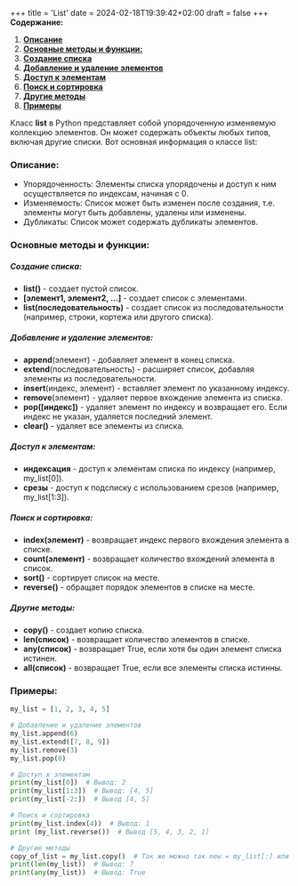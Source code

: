 +++
title = 'List'
date = 2024-02-18T19:39:42+02:00
draft = false
+++
**Содержание:**
1. **[Описание](#описание)**
2. **[Основные методы и функции:](#основные-методы-и-функции)**
3. **[Создание списка](#создание-списка)**
4. **[Добавление и удаление элементов](#добавление-и-удаление-элементов)**
5. **[Доступ к элементам](#доступ-к-элементам)**
6. **[Поиск и сортировка](#поиск-и-сортировка)**
7. **[Другие методы](#другие-методы)**
8. **[Примеры](#примеры)**  
   
Класс **list** в Python представляет собой упорядоченную изменяемую коллекцию элементов. Он может содержать объекты любых типов, включая другие списки. Вот основная информация о классе list:
### **Описание:**
* Упорядоченность: Элементы списка упорядочены и доступ к ним осуществляется по индексам, начиная с 0.
* Изменяемость: Список может быть изменен после создания, т.е. элементы могут быть добавлены, удалены или изменены.
* Дубликаты: Список может содержать дубликаты элементов.

### **Основные методы и функции:**
##### **Создание списка:**
* **list()** - создает пустой список.
* **[элемент1, элемент2, ...]** - создает список с элементами.
* **list(последовательность)** - создает список из последовательности (например, строки, кортежа или другого списка).
##### **Добавление и удаление элементов:**
* **append**(элемент) - добавляет элемент в конец списка.
* **extend**(последовательность) - расширяет список, добавляя элементы из последовательности.
* **insert**(индекс, элемент) - вставляет элемент по указанному индексу.
* **remove**(элемент) - удаляет первое вхождение элемента из списка.
* **pop([индекс])** - удаляет элемент по индексу и возвращает его. Если индекс не указан, удаляется последний элемент.
* **clear()** - удаляет все элементы из списка.
##### **Доступ к элементам:**
* **индексация** - доступ к элементам списка по индексу (например, my_list[0]).
* **срезы** - доступ к подсписку с использованием срезов (например, my_list[1:3]).
##### **Поиск и сортировка:**
* **index(элемент)** - возвращает индекс первого вхождения элемента в списке.
* **count(элемент)** - возвращает количество вхождений элемента в список.
* **sort()** - сортирует список на месте.
* **reverse()** - обращает порядок элементов в списке на месте.
##### **Другие методы:**
* **copy()** - создает копию списка.
* **len(список)** - возвращает количество элементов в списке.
* **any(список)** - возвращает True, если хотя бы один элемент списка истинен.
* **all(список)** - возвращает True, если все элементы списка истинны.
### **Примеры:**
```python
my_list = [1, 2, 3, 4, 5]

# Добавление и удаление элементов
my_list.append(6)
my_list.extend([7, 8, 9])
my_list.remove(3)
my_list.pop(0)

# Доступ к элементам
print(my_list[0])  # Вывод: 2
print(my_list[1:3])  # Вывод: [4, 5]
print(my_list[-2:])  # Вывод [4, 5]

# Поиск и сортировка
print(my_list.index(4))  # Вывод: 1
print (my_list.reverse())  # Вывод [5, 4, 3, 2, 1]

# Другие методы
copy_of_list = my_list.copy()  # Так же можно так new = my_list[:] или new2 = list(my_list)
print(len(my_list))  # Вывод: 7
print(any(my_list))  # Вывод: True
```